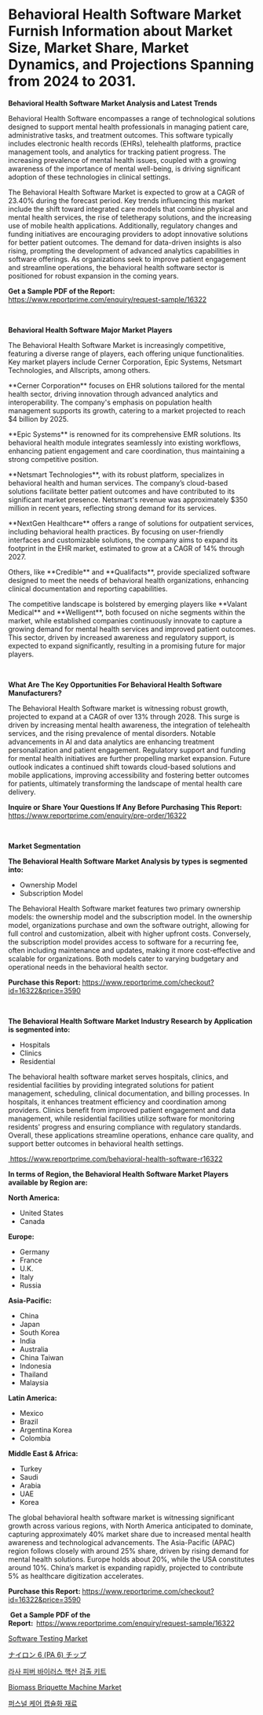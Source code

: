 <p><h1>Behavioral Health Software Market Furnish Information about Market Size, Market Share, Market Dynamics, and Projections Spanning from 2024 to 2031.</h1></p><p><strong>Behavioral Health Software Market Analysis and Latest Trends</strong></p>
<p><p>Behavioral Health Software encompasses a range of technological solutions designed to support mental health professionals in managing patient care, administrative tasks, and treatment outcomes. This software typically includes electronic health records (EHRs), telehealth platforms, practice management tools, and analytics for tracking patient progress. The increasing prevalence of mental health issues, coupled with a growing awareness of the importance of mental well-being, is driving significant adoption of these technologies in clinical settings.</p><p>The Behavioral Health Software Market is expected to grow at a CAGR of 23.40% during the forecast period. Key trends influencing this market include the shift toward integrated care models that combine physical and mental health services, the rise of teletherapy solutions, and the increasing use of mobile health applications. Additionally, regulatory changes and funding initiatives are encouraging providers to adopt innovative solutions for better patient outcomes. The demand for data-driven insights is also rising, prompting the development of advanced analytics capabilities in software offerings. As organizations seek to improve patient engagement and streamline operations, the behavioral health software sector is positioned for robust expansion in the coming years.</p></p>
<p><strong>Get a Sample PDF of the Report:&nbsp;</strong> <a href="https://www.reportprime.com/enquiry/request-sample/16322">https://www.reportprime.com/enquiry/request-sample/16322</a></p>
<p>&nbsp;</p>
<p><strong>Behavioral Health Software Major Market Players</strong></p>
<p><p>The Behavioral Health Software Market is increasingly competitive, featuring a diverse range of players, each offering unique functionalities. Key market players include Cerner Corporation, Epic Systems, Netsmart Technologies, and Allscripts, among others. </p><p>**Cerner Corporation** focuses on EHR solutions tailored for the mental health sector, driving innovation through advanced analytics and interoperability. The company's emphasis on population health management supports its growth, catering to a market projected to reach $4 billion by 2025.</p><p>**Epic Systems** is renowned for its comprehensive EMR solutions. Its behavioral health module integrates seamlessly into existing workflows, enhancing patient engagement and care coordination, thus maintaining a strong competitive position.</p><p>**Netsmart Technologies**, with its robust platform, specializes in behavioral health and human services. The company’s cloud-based solutions facilitate better patient outcomes and have contributed to its significant market presence. Netsmart's revenue was approximately $350 million in recent years, reflecting strong demand for its services.</p><p>**NextGen Healthcare** offers a range of solutions for outpatient services, including behavioral health practices. By focusing on user-friendly interfaces and customizable solutions, the company aims to expand its footprint in the EHR market, estimated to grow at a CAGR of 14% through 2027.</p><p>Others, like **Credible** and **Qualifacts**, provide specialized software designed to meet the needs of behavioral health organizations, enhancing clinical documentation and reporting capabilities.</p><p>The competitive landscape is bolstered by emerging players like **Valant Medical** and **Welligent**, both focused on niche segments within the market, while established companies continuously innovate to capture a growing demand for mental health services and improved patient outcomes. This sector, driven by increased awareness and regulatory support, is expected to expand significantly, resulting in a promising future for major players.</p></p>
<p>&nbsp;</p>
<p><strong>What Are The Key Opportunities For Behavioral Health Software Manufacturers?</strong></p>
<p><p>The Behavioral Health Software market is witnessing robust growth, projected to expand at a CAGR of over 13% through 2028. This surge is driven by increasing mental health awareness, the integration of telehealth services, and the rising prevalence of mental disorders. Notable advancements in AI and data analytics are enhancing treatment personalization and patient engagement. Regulatory support and funding for mental health initiatives are further propelling market expansion. Future outlook indicates a continued shift towards cloud-based solutions and mobile applications, improving accessibility and fostering better outcomes for patients, ultimately transforming the landscape of mental health care delivery.</p></p>
<p><strong>Inquire or Share Your Questions If Any Before Purchasing This Report:</strong> <a href="https://www.reportprime.com/enquiry/pre-order/16322">https://www.reportprime.com/enquiry/pre-order/16322</a></p>
<p>&nbsp;</p>
<p><strong>Market Segmentation</strong></p>
<p><strong>The Behavioral Health Software Market Analysis by types is segmented into:</strong></p>
<p><ul><li>Ownership Model</li><li>Subscription Model</li></ul></p>
<p><p>The Behavioral Health Software market features two primary ownership models: the ownership model and the subscription model. In the ownership model, organizations purchase and own the software outright, allowing for full control and customization, albeit with higher upfront costs. Conversely, the subscription model provides access to software for a recurring fee, often including maintenance and updates, making it more cost-effective and scalable for organizations. Both models cater to varying budgetary and operational needs in the behavioral health sector.</p></p>
<p><strong>Purchase this Report:&nbsp;</strong><a href="https://www.reportprime.com/checkout?id=16322&price=3590">https://www.reportprime.com/checkout?id=16322&price=3590</a></p>
<p>&nbsp;</p>
<p><strong>The Behavioral Health Software Market Industry Research by Application is segmented into:</strong></p>
<p><ul><li>Hospitals</li><li>Clinics</li><li>Residential</li></ul></p>
<p><p>The behavioral health software market serves hospitals, clinics, and residential facilities by providing integrated solutions for patient management, scheduling, clinical documentation, and billing processes. In hospitals, it enhances treatment efficiency and coordination among providers. Clinics benefit from improved patient engagement and data management, while residential facilities utilize software for monitoring residents' progress and ensuring compliance with regulatory standards. Overall, these applications streamline operations, enhance care quality, and support better outcomes in behavioral health settings.</p></p>
<p><a href="https://www.reportprime.com/behavioral-health-software-r16322">&nbsp;https://www.reportprime.com/behavioral-health-software-r16322</a></p>
<p><strong>In terms of Region, the Behavioral Health Software Market Players available by Region are:</strong></p>
<p>
    <p> <strong> North America: </strong>
        <ul>
            <li>United States</li>
            <li>Canada</li>
        </ul>
        </p> 
    <p> <strong> Europe: </strong>
        <ul>
            <li>Germany</li>
            <li>France</li>
            <li>U.K.</li>
            <li>Italy</li>
            <li>Russia</li>
        </ul>
        </p> 
    <p> <strong> Asia-Pacific: </strong>
        <ul>
            <li>China</li>
            <li>Japan</li>
            <li>South Korea</li>
            <li>India</li>
            <li>Australia</li>
            <li>China Taiwan</li>
            <li>Indonesia</li>
            <li>Thailand</li>
            <li>Malaysia</li>
        </ul>
        </p> 
    <p> <strong> Latin America: </strong>
        <ul>
            <li>Mexico</li>
            <li>Brazil</li>
            <li>Argentina Korea</li>
            <li>Colombia</li>
        </ul>
        </p> 
    <p> <strong> Middle East & Africa: </strong>
        <ul>
            <li>Turkey</li>
            <li>Saudi</li>
            <li>Arabia</li>
            <li>UAE</li>
            <li>Korea</li>
        </ul>
    </p>
    </p>
<p><p>The global behavioral health software market is witnessing significant growth across various regions, with North America anticipated to dominate, capturing approximately 40% market share due to increased mental health awareness and technological advancements. The Asia-Pacific (APAC) region follows closely with around 25% share, driven by rising demand for mental health solutions. Europe holds about 20%, while the USA constitutes around 10%. China’s market is expanding rapidly, projected to contribute 5% as healthcare digitization accelerates.</p></p>
<p><strong>Purchase this Report: </strong><a href="https://www.reportprime.com/checkout?id=16322&price=3590">https://www.reportprime.com/checkout?id=16322&price=3590</a></p>
<p>&nbsp;<strong>Get a Sample PDF of the Report:&nbsp;&nbsp;</strong><a href="https://www.reportprime.com/enquiry/request-sample/16322">https://www.reportprime.com/enquiry/request-sample/16322</a></p>
<p><strong></strong></p>
<p><p><a href="https://github.com/kathiestrine5ty/Market-Research-Report-List-1/blob/main/software-testing-market.md">Software Testing Market</a></p><p><a href="https://medium.com/@leigh4852023/nylon-6-pa-6-chip-market-%E3%81%AE%E3%82%B0%E3%83%AD%E3%83%BC%E3%83%90%E3%83%AB%E5%B8%82%E5%A0%B4%E6%A6%82%E8%A6%81%E3%81%AF-%E4%B8%96%E7%95%8C%E3%81%8A%E3%82%88%E3%81%B3%E4%B8%BB%E8%A6%81%E5%B8%82%E5%A0%B4%E3%81%AB%E3%81%8A%E3%81%91%E3%82%8B%E6%A5%AD%E7%95%8C%E3%81%AB%E5%BD%B1%E9%9F%BF%E3%82%92%E4%B8%8E%E3%81%88%E3%82%8B%E4%B8%BB%E8%A6%81%E3%81%AA%E3%83%88%E3%83%AC%E3%83%B3%E3%83%89%E3%81%AB%E3%81%A4%E3%81%84%E3%81%A6-%E7%8B%AC%E8%87%AA%E3%81%AE%E8%A6%96%E7%82%B9%E3%82%92%E6%8F%90%E4%BE%9B%E3%81%97%E3%81%BE%E3%81%99-48e8600bad48">ナイロン 6 (PA 6) チップ</a></p><p><a href="https://medium.com/@eunicevaughan35/lassa-fever-virus-nucleic-acid-detection-kit-market-%EC%9D%98-%EA%B8%80%EB%A1%9C%EB%B2%8C-%EC%8B%9C%EC%9E%A5-%EA%B0%9C%EC%9A%94%EB%8A%94-%EC%A0%84-%EC%84%B8%EA%B3%84-%EB%B0%8F-%EC%A3%BC%EC%9A%94-%EC%8B%9C%EC%9E%A5%EC%9D%98-%EC%82%B0%EC%97%85%EC%97%90-%EC%98%81%ED%96%A5%EC%9D%84-%EB%AF%B8%EC%B9%98%EB%8A%94-%EC%A3%BC%EC%9A%94-685d7d2a8961">라사 피버 바이러스 핵산 검출 키트</a></p><p><a href="https://www.linkedin.com/pulse/biomass-briquette-machine-market-share-analysis-growth-v7hoc?trackingId=8iqlTZELRTS5ZmNhY%2Budzw%3D%3D">Biomass Briquette Machine Market</a></p><p><a href="https://medium.com/@samiahussain82/personal-care-encapsulation-materials-market-%EC%9D%98-%EA%B8%80%EB%A1%9C%EB%B2%8C-%EC%8B%9C%EC%9E%A5-%EA%B0%9C%EC%9A%94%EB%8A%94-%EC%A0%84-%EC%84%B8%EA%B3%84-%EB%B0%8F-%EC%A3%BC%EC%9A%94-%EC%8B%9C%EC%9E%A5%EC%9D%98-%EC%82%B0%EC%97%85%EC%97%90-%EC%98%81%ED%96%A5%EC%9D%84-%EB%AF%B8%EC%B9%98%EB%8A%94-%EC%A3%BC%EC%9A%94-%ED%8A%B8%EB%A0%8C%EB%93%9C%EC%97%90-%EB%8C%80%ED%95%9C-f135d1110acd">퍼스널 케어 캡슐화 재료</a></p></p>